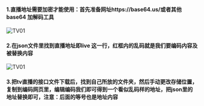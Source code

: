 #### 1.直播地址需要加密才能使用：首先准备网址https://base64.us/或者其他base64 加解码工具
![TV01](https://liu673cn.github.io/box/live/img/tv01.jpg) <br />

#### 2.在json文件里找到直播地址即live 这一行，红框内的乱码就是我们要编码内容及被替换内容

![TV01](https://liu673cn.github.io/box/live/img/tv02.jpg) <br />
#### 3.把tv直播的接口文件下载后，找到自己所放的文件夹，然后手动更改存储位置，复制到编码网页里，编辑编码我们即可得到一个看似乱码样的地址，把json里的地址替换即可，注意：后面的等号也是地址内容
